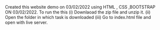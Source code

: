 Created this website demo on 03/02/2022 using HTML , CSS ,BOOTSTRAP ON 03/02/2022.
To run the this
(i) Downlaoad the zip file and unzip it.
(ii) Open the folder in which task is downloaded
(iii) Go to index.html file and open with live server.
